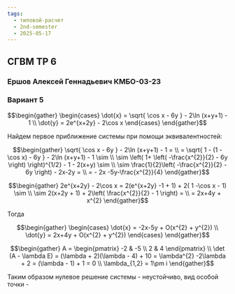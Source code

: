 ```yaml
---
tags:
  - типовой-расчет
  - 2nd-semester
  - 2025-05-17
---
```


## СГВМ ТР 6

### Ершов Алексей Геннадьевич КМБО-03-23

### Вариант 5

$$\begin{gather}
\begin{cases}
\dot{x} = \sqrt{ \cos x - 6y } - 2\ln (x+y+1) - 1 \\
\dot{y} = 2e^{x+2y} - 2\cos x
\end{cases}
\end{gather}$$

Найдем первое приближение системы при помощи эквивалентностей:

$$\begin{gather}
\sqrt{ \cos x - 6y } - 2\ln (x+y+1) - 1 = \\
= \sqrt{ 1 - (1 -\cos x) - 6y } - 2\ln (x+y+1) - 1 \sim \\
\sim \left( 1+ \left( -\frac{x^{2}}{2} - 6y \right) \right)^{1/2} - 1 - 2(x+y) \sim \\
\sim \frac{1}{2}\left( -\frac{x^{2}}{2} - 6y \right) - 2x-2y = \\
= - 2x -5y-\frac{x^{2}}{4}
\end{gather}$$

$$\begin{gather}
2e^{x+2y} - 2\cos x = 2(e^{x+2y} -1 + 1) + 2( 1 -\cos x - 1) \sim \\
\sim 2(x+2y + 1) + 2\left( \frac{x^{2}}{2} - 1 \right) = \\
= 2x+4y + x^{2}
\end{gather}$$

Тогда

$$\begin{gather}
\begin{cases}
\dot{x} = -2x-5y + O(x^{2} + y^{2}) \\
\dot{y} = 2x+4y + O(x^{2} + y^{2})
\end{cases}
\end{gather}$$

$$\begin{gather}
A = \begin{pmatrix}
-2 & -5 \\
2 & 4
\end{pmatrix} \\
\det (A - \lambda E) = (\lambda + 2)(\lambda - 4) + 10 = \lambda^{2} -2\lambda + 2 = (\lambda - 1) + 1 = 0 \\
\lambda_{1,2} = 1\pm i
\end{gather}$$

Таким образом нулевое решение системы - неустойчиво, вид особой точки - 